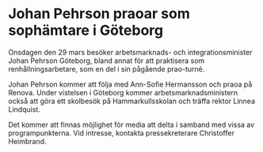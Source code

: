 # Johan Pehrson praoar som sophämtare i Göteborg

Onsdagen den 29 mars besöker arbetsmarknads- och integrationsminister Johan Pehrson Göteborg, bland annat för att praktisera som renhållningsarbetare, som en del i sin pågående prao-turné.

Johan Pehrson kommer att följa med Ann-Sofie Hermansson och praoa på Renova. Under vistelsen i Göteborg kommer arbetsmarknadsministern också att göra ett skolbesök på Hammarkullsskolan och träffa rektor Linnea Lindquist.

Det kommer att finnas möjlighet för media att delta i samband med vissa av programpunkterna. Vid intresse, kontakta pressekreterare Christoffer Heimbrand.
